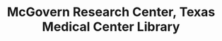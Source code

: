 ---
layout: repo
title: "McGovern Research Center, Texas Medical Center Library"
id: 16936
permalink: repos/16936/
---